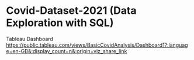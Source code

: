 # Covid-Dataset-2021 (Data Exploration with SQL)
Tableau Dashboard
https://public.tableau.com/views/BasicCovidAnalysis/Dashboard1?:language=en-GB&:display_count=n&:origin=viz_share_link
